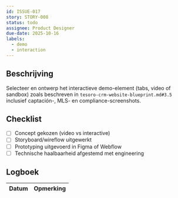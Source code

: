 ```yaml
---
id: ISSUE-017
story: STORY-008
status: todo
assignee: Product Designer
due-date: 2025-10-16
labels:
  - demo
  - interaction
---
```


## Beschrijving
Selecteer en ontwerp het interactieve demo-element (tabs, video of sandbox) zoals beschreven in `tesoro-crm-website-blueprint.md#3.5` inclusief captación-, MLS- en compliance-screenshots.

## Checklist
- [ ] Concept gekozen (video vs interactive)
- [ ] Storyboard/wireflow uitgewerkt
- [ ] Prototyping uitgevoerd in Figma of Webflow
- [ ] Technische haalbaarheid afgestemd met engineering

## Logboek
| Datum | Opmerking |
|-------|-----------|
